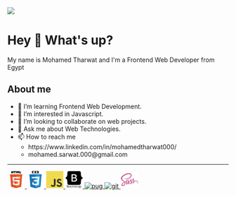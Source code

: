 <div>
  <img src="https://visitor-badge.laobi.icu/badge?page_id=mop.mop&"  />
</div>

<h1>Hey 👋 What's up?</h1>

<p>My name is Mohamed Tharwat and I'm a Frontend Web Developer from Egypt</p>

<h2>About me</h2>

<ul>
  <li>👀 I’m learning Frontend Web Development.</li>
  <li>🌱 I’m interested in Javascript.</li>
  <li>🤝 I’m looking to collaborate on web projects.</li>
  <li>💬 Ask me about Web Technologies.</li>
  <li>📫 How to reach me
    <ul>
      <li>https://www.linkedin.com/in/mohamedtharwat000/</li>
      <li>mohamed.sarwat.000@gmail.com</li>
    </ul>
  </li>
</ul>
 
<hr>

<p>
  <a href="https://www.w3.org/html/" target="_blank" rel="noreferrer"> <img src="https://raw.githubusercontent.com/devicons/devicon/master/icons/html5/html5-original-wordmark.svg" alt="html5" width="40" height="40"/> </a>
  <a href="https://www.w3schools.com/css/" target="_blank" rel="noreferrer"> <img src="https://raw.githubusercontent.com/devicons/devicon/master/icons/css3/css3-original-wordmark.svg" alt="css3" width="40" height="40"/> </a>
  <a href="https://developer.mozilla.org/en-US/docs/Web/JavaScript" target="_blank" rel="noreferrer"> <img src="https://raw.githubusercontent.com/devicons/devicon/master/icons/javascript/javascript-original.svg" alt="javascript" width="40" height="40"/> </a>
  <a href="https://getbootstrap.com" target="_blank" rel="noreferrer"> <img src="https://raw.githubusercontent.com/devicons/devicon/master/icons/bootstrap/bootstrap-plain-wordmark.svg" alt="bootstrap" width="40" height="40"/> </a>
  <a href="https://pugjs.org" target="_blank" rel="noreferrer"> <img src="https://cdn.worldvectorlogo.com/logos/pug.svg" alt="pug" width="40" height="40"/> </a>
  <a href="https://git-scm.com/" target="_blank" rel="noreferrer"> <img src="https://www.vectorlogo.zone/logos/git-scm/git-scm-icon.svg" alt="git" width="40" height="40"/> </a>
   <a href="https://sass-lang.com" target="_blank" rel="noreferrer"> <img src="https://raw.githubusercontent.com/devicons/devicon/master/icons/sass/sass-original.svg" alt="sass" width="40" height="40"/> </a>
</p>
